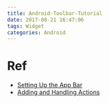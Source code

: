 ```yaml
---
title: Android-Toolbar-Tutorial
date: 2017-08-21 16:47:06
tags: Widget
categories: Android
---
```


<!-- more -->

# Ref

* [Setting Up the App Bar](https://developer.android.com/training/appbar/setting-up.html)
* [Adding and Handling Actions](https://developer.android.com/training/appbar/actions.html#handle-actions)